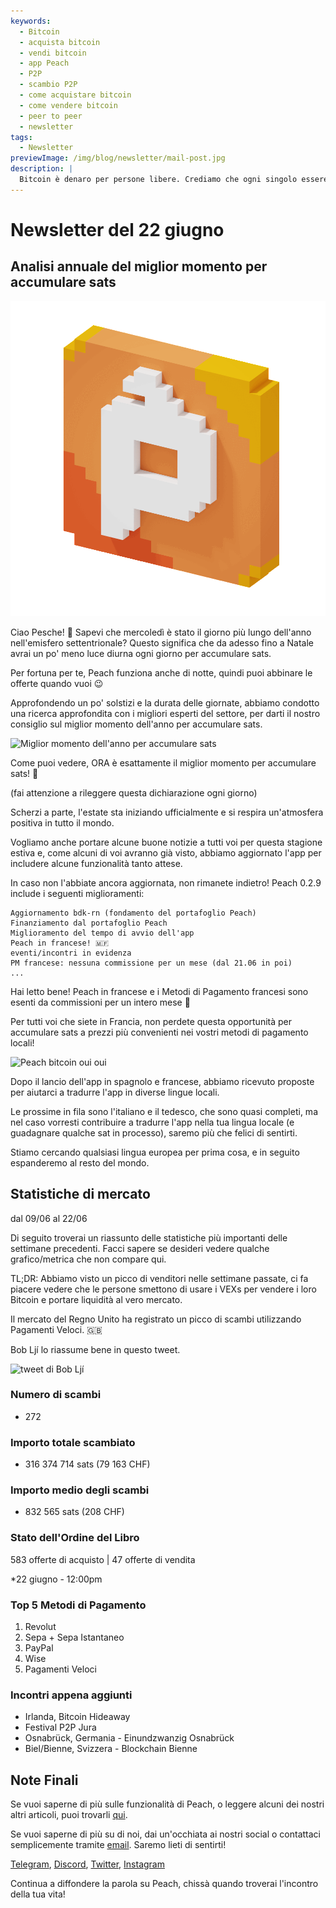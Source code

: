 ```yaml
---
keywords:
  - Bitcoin
  - acquista bitcoin
  - vendi bitcoin
  - app Peach
  - P2P
  - scambio P2P
  - come acquistare bitcoin
  - come vendere bitcoin
  - peer to peer
  - newsletter
tags:
  - Newsletter
previewImage: /img/blog/newsletter/mail-post.jpg
description: |
  Bitcoin è denaro per persone libere. Crediamo che ogni singolo essere umano abbia il diritto di scegliere quale denaro usare per conservare la propria ricchezza, il risultato del proprio lavoro, del proprio tempo e della propria energia. Peach Bitcoin è la piattaforma più semplice per acquistare e vendere bitcoin peer to peer. La missione di Peach è contribuire all'adozione di Bitcoin nelle mani delle persone.
---
```


# Newsletter del 22 giugno

## Analisi annuale del miglior momento per accumulare sats

![gif di Peach Bitcoin](/img/blog/newsletter/gif-peach.gif)

Ciao Pesche! 🍑
Sapevi che mercoledì è stato il giorno più lungo dell'anno nell'emisfero settentrionale? Questo significa che da adesso fino a Natale avrai un po' meno luce diurna ogni giorno per accumulare sats.

Per fortuna per te, Peach funziona anche di notte, quindi puoi abbinare le offerte quando vuoi 😉

Approfondendo un po' solstizi e la durata delle giornate, abbiamo condotto una ricerca approfondita con i migliori esperti del settore, per darti il nostro consiglio sul miglior momento dell'anno per accumulare sats.

![Miglior momento dell'anno per accumulare sats](https://img.mailinblue.com/5647291/images/content_library/original/64941307dfe4913ead6c14a6.png)

Come puoi vedere, ORA è esattamente il miglior momento per accumulare sats! 💸

(fai attenzione a rileggere questa dichiarazione ogni giorno)

Scherzi a parte, l'estate sta iniziando ufficialmente e si respira un'atmosfera positiva in tutto il mondo.

Vogliamo anche portare alcune buone notizie a tutti voi per questa stagione estiva e, come alcuni di voi avranno già visto, abbiamo aggiornato l'app per includere alcune funzionalità tanto attese.

In caso non l'abbiate ancora aggiornata, non rimanete indietro! Peach 0.2.9 include i seguenti miglioramenti:

    Aggiornamento bdk-rn (fondamento del portafoglio Peach)
    Finanziamento dal portafoglio Peach
    Miglioramento del tempo di avvio dell'app
    Peach in francese! 🇲🇫
    eventi/incontri in evidenza
    PM francese: nessuna commissione per un mese (dal 21.06 in poi)
    ...

Hai letto bene! Peach in francese e i Metodi di Pagamento francesi sono esenti da commissioni per un intero mese 🤑

Per tutti voi che siete in Francia, non perdete questa opportunità per accumulare sats a prezzi più convenienti nei vostri metodi di pagamento locali!

![Peach bitcoin oui oui](https://img.mailinblue.com/5647291/images/content_library/original/649416828985185b31521435.gif)

Dopo il lancio dell'app in spagnolo e francese, abbiamo ricevuto proposte per aiutarci a tradurre l'app in diverse lingue locali.

Le prossime in fila sono l'italiano e il tedesco, che sono quasi completi, ma nel caso vorresti contribuire a tradurre l'app nella tua lingua locale (e guadagnare qualche sat in processo), saremo più che felici di sentirti.

Stiamo cercando qualsiasi lingua europea per prima cosa, e in seguito espanderemo al resto del mondo.

## Statistiche di mercato

dal 09/06 al 22/06

Di seguito troverai un riassunto delle statistiche più importanti delle settimane precedenti. Facci sapere se desideri vedere qualche grafico/metrica che non compare qui.

TL;DR: Abbiamo visto un picco di venditori nelle settimane passate, ci fa piacere vedere che le persone smettono di usare i VEXs per vendere i loro Bitcoin e portare liquidità al vero mercato.

Il mercato del Regno Unito ha registrato un picco di scambi utilizzando Pagamenti Veloci. 🇬🇧

Bob Ljí lo riassume bene in questo tweet.

![tweet di Bob Ljí](https://img.mailinblue.com/5647291/images/content_library/original/6494188b6eb6f010ad6c7ee3.png)

### Numero di scambi

- 272

### Importo totale scambiato

- 316 374 714 sats (79 163 CHF)

### Importo medio degli scambi

- 832 565 sats (208 CHF)

### Stato dell'Ordine del Libro

583 offerte di acquisto | 47 offerte di vendita

\*22 giugno - 12:00pm

### Top 5 Metodi di Pagamento

1. Revolut
2. Sepa + Sepa Istantaneo
3. PayPal
4. Wise
5. Pagamenti Veloci

### Incontri appena aggiunti

- Irlanda, Bitcoin Hideaway
- Festival P2P Jura
- Osnabrück, Germania - Einundzwanzig Osnabrück
- Biel/Bienne, Svizzera - Blockchain Bienne

## Note Finali

Se vuoi saperne di più sulle funzionalità di Peach, o leggere alcuni dei nostri altri articoli, puoi trovarli [qui](https://peachbitcoin.com).

Se vuoi saperne di più su di noi, dai un'occhiata ai nostri social o contattaci semplicemente tramite [email](mailto:hello@peachbitcoin.com). Saremo lieti di sentirti!

[Telegram](https://t.me/peachtopeach), [Discord](https://discord.gg/ypeHz3SW54), [Twitter](https://twitter.com/peachbitcoin), [Instagram](https://instagram.com/peachbitcoin)

Continua a diffondere la parola su Peach, chissà quando troverai l'incontro della tua vita!
